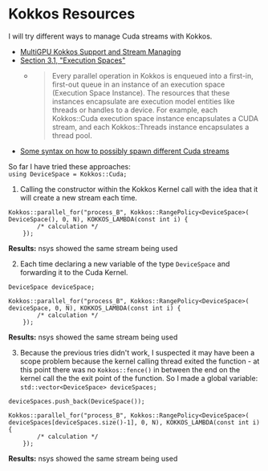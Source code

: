 # Kokkos Resources

I will try different ways to manage Cuda streams with Kokkos.

* [MultiGPU Kokkos Support and Stream Managing](https://kokkos.org/kokkos-core-wiki/API/core/MultiGPUSupport.html)
* [Section 3.1, "Execution Spaces"](https://escholarship.org/content/qt0wz9p9vg/qt0wz9p9vg.pdf)
    * > Every parallel operation in Kokkos is enqueued into a first-in, first-out queue in an instance of an execution space (Execution Space Instance). The resources that these instances encapsulate are execution model entities like threads or handles to a device. For example, each Kokkos::Cuda execution space instance encapsulates a CUDA stream, and each Kokkos::Threads instance encapsulates a thread pool.
* [Some syntax on how to possibly spawn different Cuda streams](https://kokkos.org/kokkos-core-wiki/API/core/policies/ExecutionPolicyConcept.html)

So far I have tried these approaches:  
`using DeviceSpace = Kokkos::Cuda;`  
1. Calling the constructor within the Kokkos Kernel call with the idea that it will create a new stream each time.
``` 
Kokkos::parallel_for("process_B", Kokkos::RangePolicy<DeviceSpace>(  DeviceSpace(), 0, N), KOKKOS_LAMBDA(const int i) {
        /* calculation */
    });
```
**Results:** nsys showed the same stream being used

2. Each time declaring a new variable of the type `DeviceSpace` and forwarding it to the Cuda Kernel.
``` 
DeviceSpace deviceSpace;  

Kokkos::parallel_for("process_B", Kokkos::RangePolicy<DeviceSpace>(  deviceSpace, 0, N), KOKKOS_LAMBDA(const int i) {
        /* calculation */
    });
```
**Results:** nsys showed the same stream being used

3. Because the previous tries didn't work, I suspected it may have been a scope problem because the kernel calling thread exited the function - at this point there was no `Kokkos::fence()` in between the end on the kernel call the the exit point of the function. So I made a global variable:
`std::vector<DeviceSpace> deviceSpaces;`
``` 
deviceSpaces.push_back(DeviceSpace());  

Kokkos::parallel_for("process_B", Kokkos::RangePolicy<DeviceSpace>(  deviceSpaces[deviceSpaces.size()-1], 0, N), KOKKOS_LAMBDA(const int i) {
        /* calculation */
    });
```
**Results:** nsys showed the same stream being used
